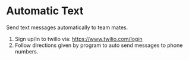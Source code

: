 # Automatic Text
Send text messages automatically to team mates.
1) Sign up/in to twillo via: https://www.twilio.com/login
2) Follow directions given by program to auto send messages to phone numbers.
